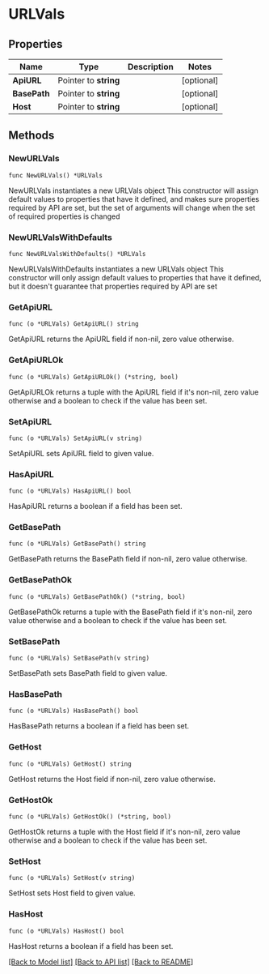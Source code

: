 # URLVals

## Properties

Name | Type | Description | Notes
------------ | ------------- | ------------- | -------------
**ApiURL** | Pointer to **string** |  | [optional] 
**BasePath** | Pointer to **string** |  | [optional] 
**Host** | Pointer to **string** |  | [optional] 

## Methods

### NewURLVals

`func NewURLVals() *URLVals`

NewURLVals instantiates a new URLVals object
This constructor will assign default values to properties that have it defined,
and makes sure properties required by API are set, but the set of arguments
will change when the set of required properties is changed

### NewURLValsWithDefaults

`func NewURLValsWithDefaults() *URLVals`

NewURLValsWithDefaults instantiates a new URLVals object
This constructor will only assign default values to properties that have it defined,
but it doesn't guarantee that properties required by API are set

### GetApiURL

`func (o *URLVals) GetApiURL() string`

GetApiURL returns the ApiURL field if non-nil, zero value otherwise.

### GetApiURLOk

`func (o *URLVals) GetApiURLOk() (*string, bool)`

GetApiURLOk returns a tuple with the ApiURL field if it's non-nil, zero value otherwise
and a boolean to check if the value has been set.

### SetApiURL

`func (o *URLVals) SetApiURL(v string)`

SetApiURL sets ApiURL field to given value.

### HasApiURL

`func (o *URLVals) HasApiURL() bool`

HasApiURL returns a boolean if a field has been set.

### GetBasePath

`func (o *URLVals) GetBasePath() string`

GetBasePath returns the BasePath field if non-nil, zero value otherwise.

### GetBasePathOk

`func (o *URLVals) GetBasePathOk() (*string, bool)`

GetBasePathOk returns a tuple with the BasePath field if it's non-nil, zero value otherwise
and a boolean to check if the value has been set.

### SetBasePath

`func (o *URLVals) SetBasePath(v string)`

SetBasePath sets BasePath field to given value.

### HasBasePath

`func (o *URLVals) HasBasePath() bool`

HasBasePath returns a boolean if a field has been set.

### GetHost

`func (o *URLVals) GetHost() string`

GetHost returns the Host field if non-nil, zero value otherwise.

### GetHostOk

`func (o *URLVals) GetHostOk() (*string, bool)`

GetHostOk returns a tuple with the Host field if it's non-nil, zero value otherwise
and a boolean to check if the value has been set.

### SetHost

`func (o *URLVals) SetHost(v string)`

SetHost sets Host field to given value.

### HasHost

`func (o *URLVals) HasHost() bool`

HasHost returns a boolean if a field has been set.


[[Back to Model list]](../README.md#documentation-for-models) [[Back to API list]](../README.md#documentation-for-api-endpoints) [[Back to README]](../README.md)


